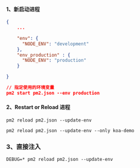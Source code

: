 

#### 1、新启动进程

```json
{
    ...

    "env": {
      "NODE_ENV": "development"
    },
    "env_production" : {
      "NODE_ENV": "production"
    }

}

// 指定使用的环境变量
pm2 start pm2.json --env production

```

#### 2、Restart or Reload 进程

```
pm2 reload pm2.json --update-env

pm2 reload pm2.json --update-env --only koa-demo

```

### 3、直接注入

```
DEBUG=* pm2 reload pm2.json --update-env

```